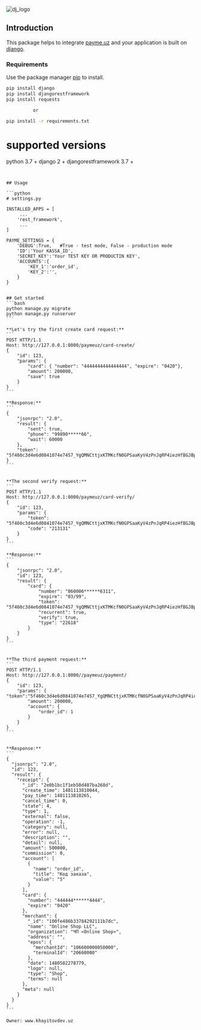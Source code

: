 ![dj_logo](https://i.pinimg.com/originals/73/b8/f2/73b8f2cac59ab9fb4078241808fbb507.jpg)
## Introduction

This package helps to integrate [payme.uz](http://payme.uz) and your application is built on [django](https://www.djangoproject.com/).

### Requirements

Use the package manager [pip](https://pip.pypa.io/en/stable/) to install.

```bash
pip install django
pip install djangorestframework
pip install requests

          or  

pip install -r requirements.txt
```

# supported versions
python 3.7 +
django 2 +
djangorestframework 3.7 +
````


## Usage

```python
# settings.py

INSTALLED_APPS = [
     ... 
    'rest_framework',
     ...
]

PAYME_SETTINGS = {
    'DEBUG':True,   #True - test mode, False - production mode
    'ID':'Your KASSA_ID',  
    'SECRET_KEY':'Your TEST KEY OR PRODUCTIN KEY',
    'ACCOUNTS':{
        'KEY_1':'order_id',
        'KEY_2':'',
    }
}


## Get started
```bash
python manage.py migrate
python manage.py runserver
```

**Let's try the first create card request:**
```
POST HTTP/1.1
Host: http://127.0.0.1:8000/paymeuz/card-create/
{
    "id": 123,
    "params": {
        "card": { "number": "4444444444444444", "expire": "0420"},
        "amount": 200000, 
        "save": true
    }
}
```

**Response:**
```
{
    "jsonrpc": "2.0",
    "result": {
        "sent": true,
        "phone": "99890*****66",
        "wait": 60000
    },
    "token": "5f460c3d4e6d0841074e7457_YgQMNCttjxKTMKcfN0GPSaaKyV4zPnJqRP4iezHfBGJBpfAyjJf0onx5QXIkmChPDdGJrUpXj2EqWFnTicR4W7p1nXFVvKPegirWSYObyNvrcz18IQbbAVXPTOq1cFQQVrfN1tBM3XdQChu3yr1kTokO7vmeGyCyPZzdO0G4SJeKIwsJiJJk8jvGYpYk0csZh0OhTd01sXIu1qQ4H79qN5vIi5U9rpQcwWra9ueCgJqgU4XgWE2OaGjY4G3qpDHr7ezOUg4Ud3M7S8A1CnsubOD0rhUnOdwWhIU6wuNVJX6xNYD5vjRd4W1StByQeEgIFWHTe4md6nCpSKANPUCH7xnfa3UUu2gz9WJ0PDmOoPwdVo53v9OpQ23kta0sUzMJgSJt"
}
```


**The second verify request:**
```
POST HTTP/1.1
Host: http://127.0.0.1:8000/paymeuz/card-verify/
{
    "id": 123,
    "params": {
        "token": "5f460c3d4e6d0841074e7457_YgQMNCttjxKTMKcfN0GPSaaKyV4zPnJqRP4iezHfBGJBpfAyjJf0onx5QXIkmChPDdGJrUpXj2EqWFnTicR4W7p1nXFVvKPegirWSYObyNvrcz18IQbbAVXPTOq1cFQQVrfN1tBM3XdQChu3yr1kTokO7vmeGyCyPZzdO0G4SJeKIwsJiJJk8jvGYpYk0csZh0OhTd01sXIu1qQ4H79qN5vIi5U9rpQcwWra9ueCgJqgU4XgWE2OaGjY4G3qpDHr7ezOUg4Ud3M7S8A1CnsubOD0rhUnOdwWhIU6wuNVJX6xNYD5vjRd4W1StByQeEgIFWHTe4md6nCpSKANPUCH7xnfa3UUu2gz9WJ0PDmOoPwdVo53v9OpQ23kta0sUzMJgSJt",
        "code": "213131"
    }
}
```

**Response:**
```
{
    "jsonrpc": "2.0",
    "id": 123,
    "result": {
        "card": {
            "number": "860006******6311",
            "expire": "03/99",
            "token": "5f460c3d4e6d0841074e7457_YgQMNCttjxKTMKcfN0GPSaaKyV4zPnJqRP4iezHfBGJBpfAyjJf0onx5QXIkmChPDdGJrUpXj2EqWFnTicR4W7p1nXFVvKPegirWSYObyNvrcz18IQbbAVXPTOq1cFQQVrfN1tBM3XdQChu3yr1kTokO7vmeGyCyPZzdO0G4SJeKIwsJiJJk8jvGYpYk0csZh0OhTd01sXIu1qQ4H79qN5vIi5U9rpQcwWra9ueCgJqgU4XgWE2OaGjY4G3qpDHr7ezOUg4Ud3M7S8A1CnsubOD0rhUnOdwWhIU6wuNVJX6xNYD5vjRd4W1StByQeEgIFWHTe4md6nCpSKANPUCH7xnfa3UUu2gz9WJ0PDmOoPwdVo53v9OpQ23kta0sUzMJgSJt",
            "recurrent": true,
            "verify": true,
            "type": "22618"
        }
    }
}
```


**The third payment request:**
```
POST HTTP/1.1
Host: http://127.0.0.1:8000//paymeuz/payment/
{
    "id": 123,
    "params": {   	"token":"5f460c3d4e6d0841074e7457_YgQMNCttjxKTMKcfN0GPSaaKyV4zPnJqRP4iezHfBGJBpfAyjJf0onx5QXIkmChPDdGJrUpXj2EqWFnTicR4W7p1nXFVvKPegirWSYObyNvrcz18IQbbAVXPTOq1cFQQVrfN1tBM3XdQChu3yr1kTokO7vmeGyCyPZzdO0G4SJeKIwsJiJJk8jvGYpYk0csZh0OhTd01sXIu1qQ4H79qN5vIi5U9rpQcwWra9ueCgJqgU4XgWE2OaGjY4G3qpDHr7ezOUg4Ud3M7S8A1CnsubOD0rhUnOdwWhIU6wuNVJX6xNYD5vjRd4W1StByQeEgIFWHTe4md6nCpSKANPUCH7xnfa3UUu2gz9WJ0PDmOoPwdVo53v9OpQ23kta0sUzMJgSJt",
        "amount": 200000,
        "account": {
            "order_id": 1
        }
    }
}
```


**Response:**
```
{
  "jsonrpc": "2.0",
  "id": 123,
  "result": {
    "receipt": {
      "_id": "2e0b1bc1f1eb50d487ba268d",
      "create_time": 1481113810044,
      "pay_time": 1481113810265,
      "cancel_time": 0,
      "state": 4,
      "type": 1,
      "external": false,
      "operation": -1,
      "category": null,
      "error": null,
      "description": "",
      "detail": null,
      "amount": 500000,
      "commission": 0,
      "account": [
        {
          "name": "order_id",
          "title": "Код заказа",
          "value": "5"
        }
      ],
      "card": {
        "number": "444444******4444",
        "expire": "0420"
      },
      "merchant": {
        "_id": "100fe486b33784292111b7dc",
        "name": "Online Shop LLC",
        "organization": "ЧП «Online Shop»",
        "address": "",
        "epos": {
          "merchantId": "106600000050000",
          "terminalId": "20660000"
        },
        "date": 1480582278779,
        "logo": null,
        "type": "Shop",
        "terms": null
      },
      "meta": null
    }
  }
}
```

Owner: www.khayitovdev.uz


